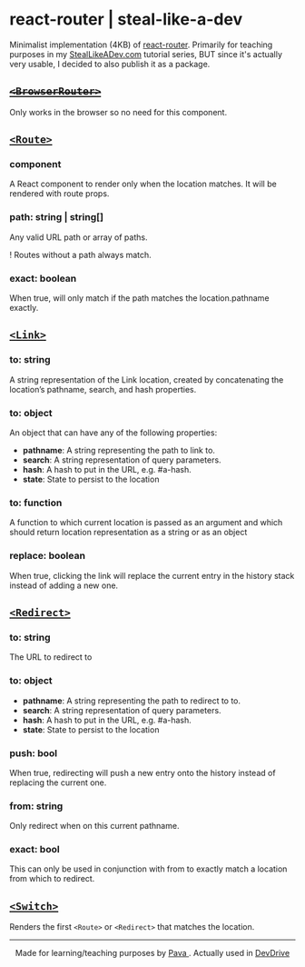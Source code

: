 # react-router | steal-like-a-dev

Minimalist implementation (4KB) of [react-router](https://github.com/ReactTraining/react-router). Primarily for teaching purposes in my [StealLikeADev.com](https://StealLikeADev.com]) tutorial series, BUT since it's actually very usable, I decided to also publish it as a package.


## [~~`<BrowserRouter>`~~](https://reacttraining.com/react-router/web/api/BrowserRouter)

Only works in the browser so no need for this component.

## [`<Route>`](https://reacttraining.com/react-router/web/api/Route)

### component

A React component to render only when the location matches. It will be rendered with route props.

### path: string | string[]

Any valid URL path or array of paths.

! Routes without a path always match.

### exact: boolean

When true, will only match if the path matches the location.pathname exactly.

## [`<Link>`](https://reacttraining.com/react-router/web/api/Link)

### to: string

A string representation of the Link location, created by concatenating the location’s pathname, search, and hash properties.

### to: object

An object that can have any of the following properties:

* **pathname**: A string representing the path to link to.
* **search**: A string representation of query parameters.
* **hash**: A hash to put in the URL, e.g. #a-hash.
* **state**: State to persist to the location

### to: function 

A function to which current location is passed as an argument and which should return location representation as a string or as an object


### replace: boolean

When true, clicking the link will replace the current entry in the history stack instead of adding a new one.


## [`<Redirect>`](https://reacttraining.com/react-router/web/api/Redirect)

### to: string

The URL to redirect to

### to: object

* **pathname**: A string representing the path to redirect to to.
* **search**: A string representation of query parameters.
* **hash**: A hash to put in the URL, e.g. #a-hash.
* **state**: State to persist to the location


### push: bool

When true, redirecting will push a new entry onto the history instead of replacing the current one.

### from: string

Only redirect when on this current pathname. 

### exact: bool

This can only be used in conjunction with from to exactly match a location from which to redirect.

## [`<Switch>`](https://reacttraining.com/react-router/web/api/Switch)

Renders the first `<Route>` or `<Redirect>` that matches the location.

<hr/>

<p align="center"> Made for learning/teaching purposes by <a href="https://iampava.com"> Pava </a>. Actually used in <a href="https://devdrive.io"> DevDrive </a></p>